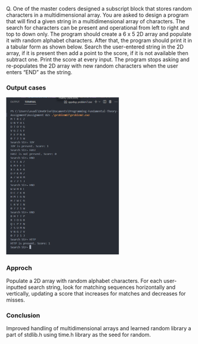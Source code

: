 Q. One of the master coders designed a subscript block that stores random characters in a multidimensional array. You are asked to design a program that will find a given string in a multidimensional array of characters. The search for characters can be present and operational from left to right and top to down only. The program should create a 6 x 5 2D array and populate it with random alphabet characters. After that, the program should print it in a tabular form as shown below. Search the user-entered string in the 2D array, if it is present then add a point to the score, if it is not available then subtract one. Print the score at every input. The program stops asking and re-populates the 2D array with new random characters when the user enters “END” as the string.


### Output cases
<img src = "../images/problem07.png" width = "60%" height = "auto">

### Approch 

Populate a 2D array with random alphabet characters. For each user-inputted search string, look for matching sequences horizontally and vertically, updating a score that increases for matches and decreases for misses.

### Conclusion

Improved handling of multidimensional arrays and learned random library a part of stdlib.h using time.h library as the seed for random.

